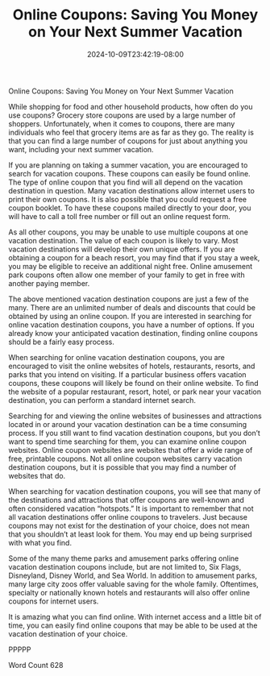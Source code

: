 ﻿---
title: "Online Coupons:  Saving You Money on Your Next Summer Vacation"
date: 2024-10-09T23:42:19-08:00
description: "Summer Vacations Tips for Web Success"
featured_image: "/images/Summer Vacations.jpg"
tags: ["Summer Vacations"]
---

Online Coupons:  Saving You Money on Your Next Summer Vacation

While shopping for food and other household products, how often do you use coupons?  Grocery store coupons are used by a large number of shoppers.  Unfortunately, when it comes to coupons, there are many individuals who feel that grocery items are as far as they go.  The reality is that you can find a large number of coupons for just about anything you want, including your next summer vacation.

If you are planning on taking a summer vacation, you are encouraged to search for vacation coupons.  These coupons can easily be found online.  The type of online coupon that you find will all depend on the vacation destination in question.  Many vacation destinations allow internet users to print their own coupons.  It is also possible that you could request a free coupon booklet. To have these coupons mailed directly to your door, you will have to call a toll free number or fill out an online request form.  

As all other coupons, you may be unable to use multiple coupons at one vacation destination. The value of each coupon is likely to vary.  Most vacation destinations will develop their own unique offers.  If you are obtaining a coupon for a beach resort, you may find that if you stay a week, you may be eligible to receive an additional night free.  Online amusement park coupons often allow one member of your family to get in free with another paying member.  

The above mentioned vacation destination coupons are just a few of the many. There are an unlimited number of deals and discounts that could be obtained by using an online coupon.  If you are interested in searching for online vacation destination coupons, you have a number of options.  If you already know your anticipated vacation destination, finding online coupons should be a fairly easy process.  

When searching for online vacation destination coupons, you are encouraged to visit the online websites of hotels, restaurants, resorts, and parks that you intend on visiting.  If a particular business offers vacation coupons, these coupons will likely be found on their online website.  To find the website of a popular restaurant, resort, hotel, or park near your vacation destination, you can perform a standard internet search.  

Searching for and viewing the online websites of businesses and attractions located in or around your vacation destination can be a time consuming process. If you still want to find vacation destination coupons, but you don’t want to spend time searching for them, you can examine online coupon websites.  Online coupon websites are websites that offer a wide range of free, printable coupons.  Not all online coupon websites carry vacation destination coupons, but it is possible that you may find a number of websites that do.  

When searching for vacation destination coupons, you will see that many of the destinations and attractions that offer coupons are well-known and often considered vacation “hotspots.”  It is important to remember that not all vacation destinations offer online coupons to travelers.  Just because coupons may not exist for the destination of your choice, does not mean that you shouldn’t at least look for them.  You may end up being surprised with what you find.  

Some of the many theme parks and amusement parks offering online vacation destination coupons include, but are not limited to, Six Flags, Disneyland, Disney World, and Sea World.  In addition to amusement parks, many large city zoos offer valuable saving for the whole family.  Oftentimes, specialty or nationally known hotels and restaurants will also offer online coupons for internet users.  

It is amazing what you can find online.  With internet access and a little bit of time, you can easily find online coupons that may be able to be used at the vacation destination of your choice.  

PPPPP

Word Count 628

